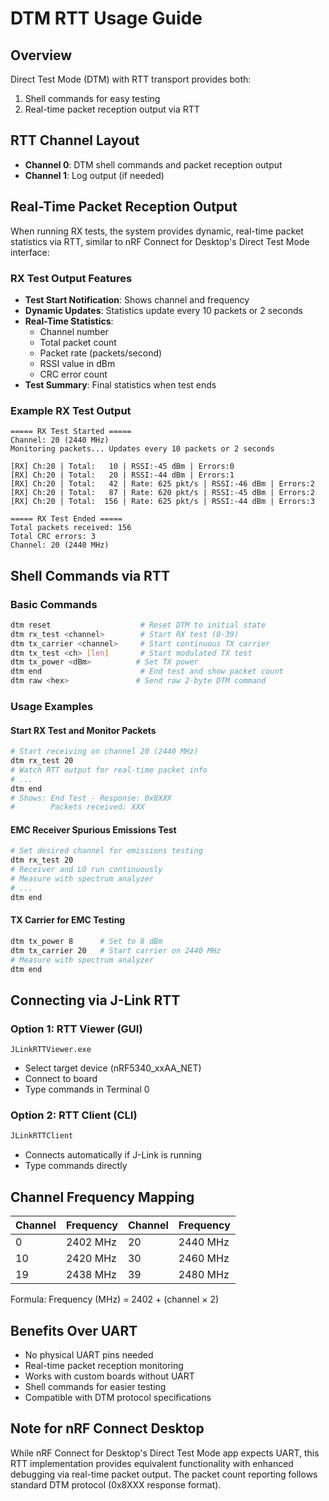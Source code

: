 # DTM RTT Usage Guide

## Overview
Direct Test Mode (DTM) with RTT transport provides both:
1. Shell commands for easy testing
2. Real-time packet reception output via RTT

## RTT Channel Layout
- **Channel 0**: DTM shell commands and packet reception output
- **Channel 1**: Log output (if needed)

## Real-Time Packet Reception Output

When running RX tests, the system provides dynamic, real-time packet statistics via RTT, similar to nRF Connect for Desktop's Direct Test Mode interface:

### RX Test Output Features
- **Test Start Notification**: Shows channel and frequency
- **Dynamic Updates**: Statistics update every 10 packets or 2 seconds
- **Real-Time Statistics**: 
  - Channel number
  - Total packet count
  - Packet rate (packets/second)
  - RSSI value in dBm
  - CRC error count
- **Test Summary**: Final statistics when test ends

### Example RX Test Output
```
===== RX Test Started =====
Channel: 20 (2440 MHz)
Monitoring packets... Updates every 10 packets or 2 seconds

[RX] Ch:20 | Total:   10 | RSSI:-45 dBm | Errors:0
[RX] Ch:20 | Total:   20 | RSSI:-44 dBm | Errors:1
[RX] Ch:20 | Total:   42 | Rate: 625 pkt/s | RSSI:-46 dBm | Errors:2
[RX] Ch:20 | Total:   87 | Rate: 620 pkt/s | RSSI:-45 dBm | Errors:2
[RX] Ch:20 | Total:  156 | Rate: 625 pkt/s | RSSI:-44 dBm | Errors:3

===== RX Test Ended =====
Total packets received: 156
Total CRC errors: 3
Channel: 20 (2440 MHz)
```

## Shell Commands via RTT

### Basic Commands
```bash
dtm reset                    # Reset DTM to initial state
dtm rx_test <channel>        # Start RX test (0-39)
dtm tx_carrier <channel>     # Start continuous TX carrier
dtm tx_test <ch> [len]       # Start modulated TX test
dtm tx_power <dBm>          # Set TX power
dtm end                      # End test and show packet count
dtm raw <hex>               # Send raw 2-byte DTM command
```

### Usage Examples

#### Start RX Test and Monitor Packets
```bash
# Start receiving on channel 20 (2440 MHz)
dtm rx_test 20
# Watch RTT output for real-time packet info
# ...
dtm end
# Shows: End Test - Response: 0x8XXX
#        Packets received: XXX
```

#### EMC Receiver Spurious Emissions Test
```bash
# Set desired channel for emissions testing
dtm rx_test 20
# Receiver and LO run continuously
# Measure with spectrum analyzer
# ...
dtm end
```

#### TX Carrier for EMC Testing
```bash
dtm tx_power 8      # Set to 8 dBm
dtm tx_carrier 20   # Start carrier on 2440 MHz
# Measure with spectrum analyzer
dtm end
```

## Connecting via J-Link RTT

### Option 1: RTT Viewer (GUI)
```
JLinkRTTViewer.exe
```
- Select target device (nRF5340_xxAA_NET)
- Connect to board
- Type commands in Terminal 0

### Option 2: RTT Client (CLI)
```bash
JLinkRTTClient
```
- Connects automatically if J-Link is running
- Type commands directly

## Channel Frequency Mapping
| Channel | Frequency | Channel | Frequency |
|---------|-----------|---------|-----------|
| 0       | 2402 MHz  | 20      | 2440 MHz  |
| 10      | 2420 MHz  | 30      | 2460 MHz  |
| 19      | 2438 MHz  | 39      | 2480 MHz  |

Formula: Frequency (MHz) = 2402 + (channel × 2)

## Benefits Over UART
- No physical UART pins needed
- Real-time packet reception monitoring
- Works with custom boards without UART
- Shell commands for easier testing
- Compatible with DTM protocol specifications

## Note for nRF Connect Desktop
While nRF Connect for Desktop's Direct Test Mode app expects UART, this RTT implementation provides equivalent functionality with enhanced debugging via real-time packet output. The packet count reporting follows standard DTM protocol (0x8XXX response format).